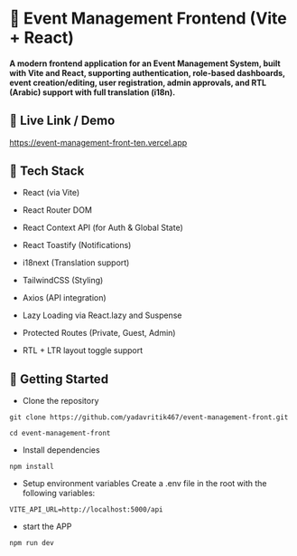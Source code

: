 # 🎉 Event Management Frontend (Vite + React)

#### A modern frontend application for an Event Management System, built with Vite and React, supporting authentication, role-based dashboards, event creation/editing, user registration, admin approvals, and RTL (Arabic) support with full translation (i18n).

## 🔗 Live Link / Demo

 https://event-management-front-ten.vercel.app

## 🧰 Tech Stack

- React (via Vite)

- React Router DOM

- React Context API (for Auth & Global State)

- React Toastify (Notifications)

- i18next (Translation support)

- TailwindCSS (Styling)

- Axios (API integration)

- Lazy Loading via React.lazy and Suspense

- Protected Routes (Private, Guest, Admin)

- RTL + LTR layout toggle support

## 🚀 Getting Started

- Clone the repository

```
git clone https://github.com/yadavritik467/event-management-front.git

cd event-management-front

```

- Install dependencies

```
npm install
```

- Setup environment variables
  Create a .env file in the root with the following variables:

```
VITE_API_URL=http://localhost:5000/api

```

- start the APP

```
npm run dev

```